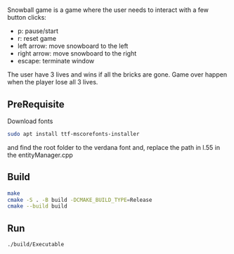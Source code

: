 #
Snowball game is a game where the user needs to interact with a few button clicks:
- p: pause/start
- r: reset game
- left arrow: move snowboard to the left
- right arrow: move snowboard to the right
- escape: terminate window

The user have 3 lives and wins if all the bricks are gone. Game over happen when the player lose all 3 lives.

## PreRequisite

Download fonts

```bash
sudo apt install ttf-mscorefonts-installer
```

and find the root folder to the verdana font and, replace the path in l.55 in the entityManager.cpp

## Build

```bash
make
cmake -S . -B build -DCMAKE_BUILD_TYPE=Release
cmake --build build
```

## Run

```bash
./build/Executable
```